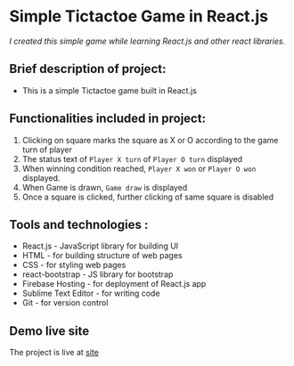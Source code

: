 # Simple Tictactoe Game in React.js

*I created this simple game while learning React.js and other react libraries.*

## Brief description of project:

- This is a simple Tictactoe game built in React.js

## Functionalities included in project:

1. Clicking on square marks the square as X or O according to the game turn of player
2. The status text of `Player X turn` of `Player O turn` displayed
3. When winning condition reached, `Player X won` or `Player O won` displayed.
4. When Game is drawn, `Game draw` is displayed
5. Once a square is clicked, further clicking of same square is disabled


## Tools and technologies :

- React.js - JavaScript library for building UI
- HTML - for building structure of web pages
- CSS - for styling web pages
- react-bootstrap - JS library for bootstrap
- Firebase Hosting - for deployment of React.js app
- Sublime Text Editor - for writing code
- Git - for version control


## Demo live site

The project is live at [site](https://bit.ly/tictactoe_reactjs_live)



